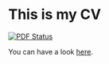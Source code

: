 # This is my CV

[![PDF Status](https://www.sharelatex.com/github/repos/kschmidi/cv/builds/latest/badge.svg)](https://www.sharelatex.com/github/repos/kschmidi/cv/builds/latest/output.pdf)

You can have a look [here](https://www.sharelatex.com/github/repos/kschmidi/cv/builds/latest/output.pdf).